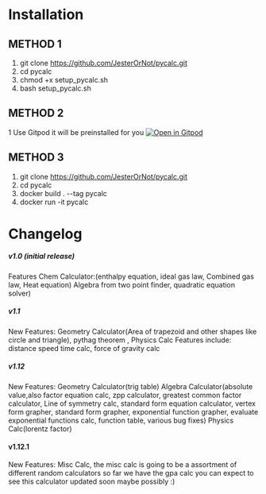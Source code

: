 # Installation #
## METHOD 1 ##
1. git clone https://github.com/JesterOrNot/pycalc.git
2. cd pycalc
3. chmod +x setup_pycalc.sh
4. bash setup_pycalc.sh
## METHOD 2 ##
1 Use Gitpod it will be preinstalled for you
[![Open in Gitpod](https://gitpod.io/button/open-in-gitpod.svg)](https://gitpod.io/#https://github.com/JesterOrNot/pycalc)
## METHOD 3 ##
1. git clone https://github.com/JesterOrNot/pycalc.git
2. cd pycalc
3. docker build . --tag pycalc
4. docker run -it pycalc

# Changelog #

##### v1.0 (initial release) #####
Features Chem Calculator:(enthalpy equation, ideal gas law, Combined gas law, Heat equation) Algebra from two point finder, quadratic equation solver)

##### v1.1 #####
New Features: Geometry Calculator(Area of trapezoid and other shapes like circle and triangle), pythag theorem ,  Physics Calc Features include: distance speed time calc, force of gravity calc

##### v1.12 #####
New Features: Geometry Calculator(trig table) Algebra Calculator(absolute value,also
factor equation calc, zpp calculator, greatest common factor calculator, Line of symmetry calc, standard form equation calculator, vertex form grapher, standard form grapher, exponential function grapher, evaluate exponential functions calc, function table, various bug fixes) Physics Calc(lorentz factor)

#### v1.12.1 ####
New Features: Misc Calc, the misc calc is going to be a assortment of different random calculators so far we have the gpa calc you can expect to see this calculator updated soon maybe possibly :)
